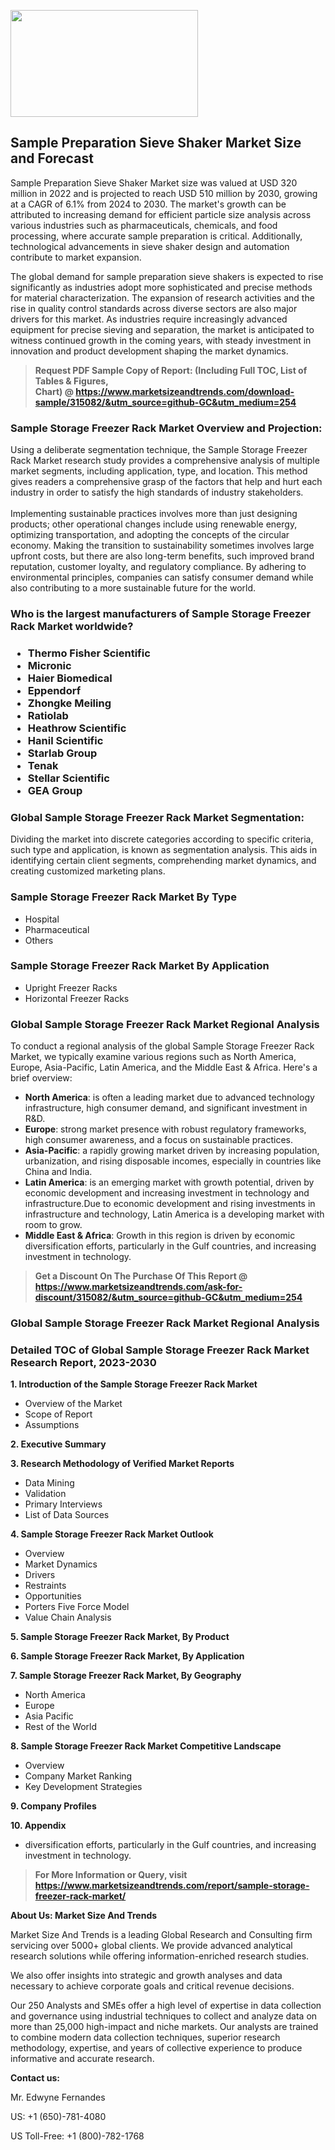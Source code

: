 <p><img class="alignnone size-medium wp-image-20088" src="https://ffe5etoiles.com/wp-content/uploads/2024/12/MST1-300x171.png" alt="" width="300" height="171" /></p><h2>Sample Preparation Sieve Shaker Market Size and Forecast</h2><p>Sample Preparation Sieve Shaker Market size was valued at USD 320 million in 2022 and is projected to reach USD 510 million by 2030, growing at a CAGR of 6.1% from 2024 to 2030. The market's growth can be attributed to increasing demand for efficient particle size analysis across various industries such as pharmaceuticals, chemicals, and food processing, where accurate sample preparation is critical. Additionally, technological advancements in sieve shaker design and automation contribute to market expansion.</p><p>The global demand for sample preparation sieve shakers is expected to rise significantly as industries adopt more sophisticated and precise methods for material characterization. The expansion of research activities and the rise in quality control standards across diverse sectors are also major drivers for this market. As industries require increasingly advanced equipment for precise sieving and separation, the market is anticipated to witness continued growth in the coming years, with steady investment in innovation and product development shaping the market dynamics.</p></p><blockquote id="" class=""><strong>Request PDF Sample Copy of Report: (Including Full TOC, List of Tables &amp; Figures, Chart)&nbsp;@&nbsp;<strong><a href="https://www.marketsizeandtrends.com/download-sample/315082/&utm_source=github-GC&utm_medium=254" target="_blank">https://www.marketsizeandtrends.com/download-sample/315082/&utm_source=github-GC&utm_medium=254</a></strong></strong></blockquote><h3 id="" class="">Sample Storage Freezer Rack Market&nbsp;Overview and Projection:</h3><p id="" class="">Using a deliberate segmentation technique, the Sample Storage Freezer Rack Market research study provides a comprehensive analysis of multiple market segments, including application, type, and location. This method gives readers a comprehensive grasp of the factors that help and hurt each industry in order to satisfy the high standards of industry stakeholders. <br /> <br />Implementing sustainable practices involves more than just designing products; other operational changes include using renewable energy, optimizing transportation, and adopting the concepts of the circular economy. Making the transition to sustainability sometimes involves large upfront costs, but there are also long-term benefits, such improved brand reputation, customer loyalty, and regulatory compliance. By adhering to environmental principles, companies can satisfy consumer demand while also contributing to a more sustainable future for the world.</p><h3 id="" class="">Who is the largest manufacturers of&nbsp;Sample Storage Freezer Rack Market worldwide?</h3><h3 class=""><p><ul><li>Thermo Fisher Scientific </li><li> Micronic </li><li> Haier Biomedical </li><li> Eppendorf </li><li> Zhongke Meiling </li><li> Ratiolab </li><li> Heathrow Scientific </li><li> Hanil Scientific </li><li> Starlab Group </li><li> Tenak </li><li> Stellar Scientific </li><li> GEA Group</li></ul></p></h3><h3 id="" class="">Global&nbsp;Sample Storage Freezer Rack Market Segmentation:</h3><p id="" class="">Dividing the market into discrete categories according to specific criteria, such type and application, is known as segmentation analysis. This aids in identifying certain client segments, comprehending market dynamics, and creating customized marketing plans.</p><h3 id="" class="">Sample Storage Freezer Rack Market&nbsp;By Type</h3><p><p><ul><li>Hospital</li><li> Pharmaceutical</li><li> Others</p></li></ul></p></p><h3 id="" class="">Sample Storage Freezer Rack Market&nbsp;By Application</h3><p class=""><p><ul><li>Upright Freezer Racks</li><li> Horizontal Freezer Racks</li></ul></p></p><h3 id="" class="">Global Sample Storage Freezer Rack Market Regional Analysis</h3><p id="" class="">To conduct a regional analysis of the global Sample Storage Freezer Rack Market, we typically examine various regions such as North America, Europe, Asia-Pacific, Latin America, and the Middle East &amp; Africa. Here's a brief overview:</p><ul><li><strong>North America</strong>: is often a leading market due to advanced technology infrastructure, high consumer demand, and significant investment in R&amp;D.</li><li><strong>Europe</strong>: strong market presence with robust regulatory frameworks, high consumer awareness, and a focus on sustainable practices.</li><li><strong>Asia-Pacific</strong>: a rapidly growing market driven by increasing population, urbanization, and rising disposable incomes, especially in countries like China and India.</li><li><strong>Latin America</strong>: is an emerging market with growth potential, driven by economic development and increasing investment in technology and infrastructure.Due to economic development and rising investments in infrastructure and technology, Latin America is a developing market with room to grow.</li><li><strong>Middle East &amp; Africa</strong>: Growth in this region is driven by economic diversification efforts, particularly in the Gulf countries, and increasing investment in technology.</li></ul><blockquote id="" class=""><strong>Get a Discount On The Purchase Of This Report @ <strong><a href="https://www.marketsizeandtrends.com/ask-for-discount/315082/&utm_source=github-GC&utm_medium=254" target="_blank">https://www.marketsizeandtrends.com/ask-for-discount/315082/&utm_source=github-GC&utm_medium=254</a></strong></strong></blockquote><h3 id="" class="">Global Sample Storage Freezer Rack Market Regional Analysis</h3><h3 id="" class="">Detailed TOC of Global Sample Storage Freezer Rack Market Research Report, 2023-2030</h3><p id="" class=""><strong>1. Introduction of the Sample Storage Freezer Rack Market</strong></p><ul><li>Overview of the Market</li><li>Scope of Report</li><li>Assumptions</li></ul><p id="" class=""><strong>2. Executive Summary</strong></p><p id="" class=""><strong>3. Research Methodology of Verified Market Reports</strong></p><ul><li>Data Mining</li><li>Validation</li><li>Primary Interviews</li><li>List of Data Sources</li></ul><p id="" class=""><strong>4. Sample Storage Freezer Rack Market Outlook</strong></p><ul><li>Overview</li><li>Market Dynamics</li><li>Drivers</li><li>Restraints</li><li>Opportunities</li><li>Porters Five Force Model</li><li>Value Chain Analysis</li></ul><p id="" class=""><strong>5. Sample Storage Freezer Rack Market, By Product</strong></p><p id="" class=""><strong>6. Sample Storage Freezer Rack Market, By Application</strong></p><p id="" class=""><strong>7. Sample Storage Freezer Rack Market, By Geography</strong></p><ul><li>North America</li><li>Europe</li><li>Asia Pacific</li><li>Rest of the World</li></ul><p id="" class=""><strong>8. Sample Storage Freezer Rack Market Competitive Landscape</strong></p><ul><li>Overview</li><li>Company Market Ranking</li><li>Key Development Strategies</li></ul><p id="" class=""><strong>9. Company Profiles</strong></p><p id="" class=""><strong>10. Appendix</strong></p><ul><li>diversification efforts, particularly in the Gulf countries, and increasing investment in technology.</li></ul><blockquote id="" class=""><strong>For More Information or Query, visit <strong><strong><a href="https://www.marketsizeandtrends.com/report/sample-storage-freezer-rack-market/" target="_blank">https://www.marketsizeandtrends.com/report/sample-storage-freezer-rack-market/</a></strong></strong></strong></blockquote><p id="" class=""><strong>About Us: Market Size And Trends</strong></p><p id="" class="">Market Size And Trends is a leading Global Research and Consulting firm servicing over 5000+ global clients. We provide advanced analytical research solutions while offering information-enriched research studies.</p><p id="" class="">We also offer insights into strategic and growth analyses and data necessary to achieve corporate goals and critical revenue decisions.</p><p id="" class="">Our 250 Analysts and SMEs offer a high level of expertise in data collection and governance using industrial techniques to collect and analyze data on more than 25,000 high-impact and niche markets. Our analysts are trained to combine modern data collection techniques, superior research methodology, expertise, and years of collective experience to produce informative and accurate research.</p><p id="" class=""><strong>Contact us:</strong></p><p id="" class="">Mr. Edwyne Fernandes</p><p id="" class="">US: +1 (650)-781-4080</p><p id="" class="">US Toll-Free: +1 (800)-782-1768</p>
